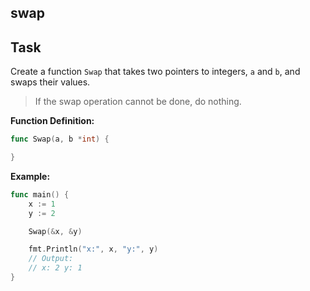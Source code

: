 ## swap

## Task

Create a function `Swap` that takes two pointers to integers, `a` and `b`, and swaps their values.

> If the swap operation cannot be done, do nothing.

**Function Definition:**

```go
func Swap(a, b *int) {

}
```

**Example:**

```go
func main() {
    x := 1
    y := 2

    Swap(&x, &y)

    fmt.Println("x:", x, "y:", y)
    // Output:
    // x: 2 y: 1
}
```
